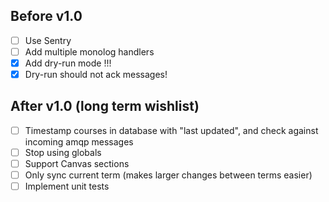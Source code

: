 ## Before v1.0

- [ ] Use Sentry
- [ ] Add multiple monolog handlers
- [x] Add dry-run mode !!!
- [x] Dry-run should not ack messages!

## After v1.0 (long term wishlist)

- [ ] Timestamp courses in database with "last updated", and check against incoming amqp messages
- [ ] Stop using globals
- [ ] Support Canvas sections
- [ ] Only sync current term (makes larger changes between terms easier)
- [ ] Implement unit tests
